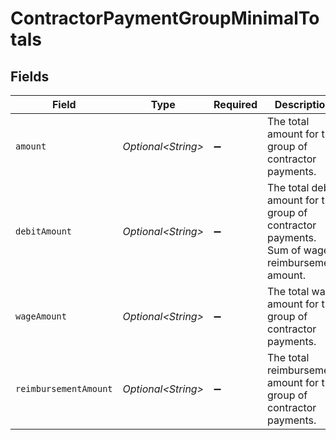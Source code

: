 # ContractorPaymentGroupMinimalTotals


## Fields

| Field                                                                                            | Type                                                                                             | Required                                                                                         | Description                                                                                      |
| ------------------------------------------------------------------------------------------------ | ------------------------------------------------------------------------------------------------ | ------------------------------------------------------------------------------------------------ | ------------------------------------------------------------------------------------------------ |
| `amount`                                                                                         | *Optional\<String>*                                                                              | :heavy_minus_sign:                                                                               | The total amount for the group of contractor payments.                                           |
| `debitAmount`                                                                                    | *Optional\<String>*                                                                              | :heavy_minus_sign:                                                                               | The total debit amount for the group of contractor payments. Sum of wage & reimbursement amount. |
| `wageAmount`                                                                                     | *Optional\<String>*                                                                              | :heavy_minus_sign:                                                                               | The total wage amount for the group of contractor payments.                                      |
| `reimbursementAmount`                                                                            | *Optional\<String>*                                                                              | :heavy_minus_sign:                                                                               | The total reimbursement amount for the group of contractor payments.                             |